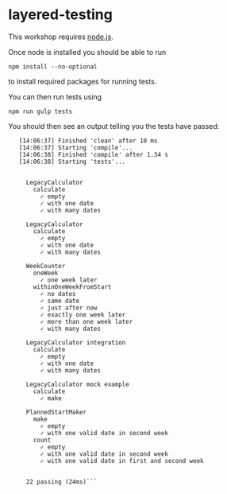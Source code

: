 # layered-testing

This workshop requires [node.js](https://nodejs.org/en/download/).

Once node is installed you should be able to run 

```npm install --no-optional```

to install required packages for running tests.

You can then run tests using

```npm run gulp tests```

You should then see an output telling you the tests have passed:

```[14:06:37] Starting 'clean'...
   [14:06:37] Finished 'clean' after 10 ms
   [14:06:37] Starting 'compile'...
   [14:06:38] Finished 'compile' after 1.34 s
   [14:06:38] Starting 'tests'...
   
   
     LegacyCalculator
       calculate
         ✓ empty
         ✓ with one date
         ✓ with many dates
   
     LegacyCalculator
       calculate
         ✓ empty
         ✓ with one date
         ✓ with many dates
   
     WeekCounter
       oneWeek
         ✓ one week later
       withinOneWeekFromStart
         ✓ no dates
         ✓ same date
         ✓ just after now
         ✓ exactly one week later
         ✓ more than one week later
         ✓ with many dates
   
     LegacyCalculator integration
       calculate
         ✓ empty
         ✓ with one date
         ✓ with many dates
   
     LegacyCalculator mock example
       calculate
         ✓ make
   
     PlannedStartMaker
       make
         ✓ empty
         ✓ with one valid date in second week
       count
         ✓ empty
         ✓ with one valid date in second week
         ✓ with one valid date in first and second week
   
   
     22 passing (24ms)```
